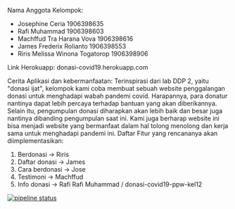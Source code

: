 Nama Anggota Kelompok:

- Josephine Ceria 				1906398635	
- Rafi Muhammad 					1906398603	
- Machffud Tra Harana Vova 		1906398616	
- James Frederix Rolianto 		1906398553	
- Riris Melissa Winona Togatorop	1906398906


Link Herokuapp:
donasi-covid19.herokuapp.com

Cerita Aplikasi dan kebermanfaatan:
	Terinspirasi dari lab DDP 2, yaitu "donasi ijat", kelompok kami coba membuat sebuah website penggalangan donasi untuk menghadapi wabah pandemi covid. Harapannya, para donatur nantinya dapat lebih percaya terhadap bantuan yang akan diberikannya. Selain itu, pengumpulan donasi diharapkan akan lebih baik dan besar juga nantinya dibanding pengumpulan saat ini. Kami juga berharap website ini bisa menjadi website yang bermanfaat dalam hal tolong menolong dan kerja sama untuk menghadapi pandemi ini.
Daftar Fitur yang rencananya akan diimplementasikan:

1. 	Berdonasi -> Riris
2. 	Daftar donasi ->  James
3. 	Cara berdonasi -> Jose
4. 	Testimoni -> Machffud
5. 	Info donasi -> Rafi
Rafi Muhammad / donasi-covid19-ppw-kel12

[![pipeline status](https://gitlab.com/Rafi%20Muhammad/donasi-covid19-ppw-kel12/badges/master/pipeline.svg)](https://gitlab.com/Rafi%20Muhammad/donasi-covid19-ppw-kel12/commits/master)
